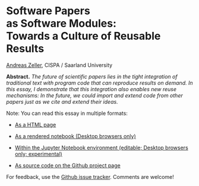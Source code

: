 
# Software Papers as Software Modules:<BR> Towards a Culture of Reusable Results

[Andreas Zeller](https://www.st.cs.uni-saarland.de/zeller/), CISPA / Saarland University

**Abstract.** _The future of scientific papers lies in the tight integration of traditional text with program code that can reproduce results on demand.  In this essay, I demonstrate that this integration also enables new reuse mechanisms: In the future, we could import and extend code from other papers just as we cite and extend their ideas._

Note: You can read this essay in multiple formats:

* [As a HTML page](http://htmlpreview.github.com?https://github.com/andreas-zeller/papers-as-modules/blob/master/Papers-as-Modules.html)

* [As a rendered notebook (Desktop browsers only)](https://github.com/andreas-zeller/papers-as-modules/blob/master/Papers-as-Modules.ipynb)

* [Within the Jupyter Notebook environment (editable; Desktop browsers only; experimental)](https://mybinder.org/v2/gh/andreas-zeller/papers-as-modules.git/master?filepath=Papers-as-Modules.ipynb)

* [As source code on the Github project page](https://github.com/andreas-zeller/papers-as-modules/)

For feedback, use the [Github issue tracker](https://github.com/andreas-zeller/papers-as-modules/issues).  Comments are welcome!